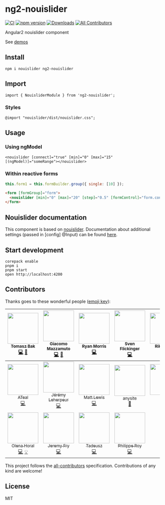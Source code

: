 # ng2-nouislider

[![CI](https://github.com/tb/ng2-nouislider/actions/workflows/ci.yml/badge.svg?event=push)](https://github.com/tb/ng2-nouislider/actions/workflows/ci.yml)
[![npm version](https://badge.fury.io/js/ng2-nouislider.svg)](http://badge.fury.io/js/ng2-nouislider)
[![Downloads](http://img.shields.io/npm/dm/ng2-nouislider.svg)](https://npmjs.org/package/ng2-nouislider)
[![All Contributors](https://img.shields.io/badge/all_contributors-18-orange.svg?style=flat-square)](#contributors)

Angular2 nouislider component

See [demos](http://tb.github.io/ng2-nouislider/)

## Install

    npm i nouislider ng2-nouislider

## Import

    import { NouisliderModule } from 'ng2-nouislider';

### Styles

    @import "nouislider/dist/nouislider.css";

## Usage

### Using ngModel

    <nouislider [connect]="true" [min]="0" [max]="15" [(ngModel)]="someRange"></nouislider>

### Within reactive forms

```js
this.form1 = this.formBuilder.group({ single: [10] });
```

```html
<form [formGroup]="form">
  <nouislider [min]="0" [max]="20" [step]="0.5" [formControl]="form.controls.single"></nouislider>
</form>
```

## Nouislider documentation

This component is based on [nouislider](https://refreshless.com/nouislider/). Documentation about additional settings (passed in [config] @Input) can be found [here](https://refreshless.com/nouislider/slider-options/).

## Start development

    corepack enable
    pnpm i
    pnpm start
    open http://localhost:4200

## Contributors

Thanks goes to these wonderful people ([emoji key](https://github.com/kentcdodds/all-contributors#emoji-key)):

<!-- ALL-CONTRIBUTORS-LIST:START - Do not remove or modify this section -->

|   [<img src="https://avatars2.githubusercontent.com/u/71683?v=4" width="100px;"/><br /><sub>Tomasz Bak</sub>](http://twitter.com/tomaszbak)<br />[💻](https://github.com/tb/ng2-nouislider/commits?author=tb 'Code') [👀](#review-tb 'Reviewed Pull Requests')    | [<img src="https://avatars2.githubusercontent.com/u/18688794?v=4" width="100px;"/><br /><sub>Giacomo Mazzamuto</sub>](https://github.com/gmazzamuto)<br />[💻](https://github.com/tb/ng2-nouislider/commits?author=gmazzamuto 'Code') [👀](#review-gmazzamuto 'Reviewed Pull Requests') | [<img src="https://avatars3.githubusercontent.com/u/7102450?v=4" width="100px;"/><br /><sub>Ryan Morris</sub>](https://github.com/ryan-morris)<br />[💻](https://github.com/tb/ng2-nouislider/commits?author=ryan-morris 'Code') | [<img src="https://avatars2.githubusercontent.com/u/2569015?v=4" width="100px;"/><br /><sub>Sven Flickinger</sub>](https://github.com/naeramarth7)<br />[💻](https://github.com/tb/ng2-nouislider/commits?author=naeramarth7 'Code') | [<img src="https://avatars0.githubusercontent.com/u/8615481?v=4" width="100px;"/><br /><sub>Riku Kallio</sub>](https://github.com/RichieRock)<br />[💻](https://github.com/tb/ng2-nouislider/commits?author=RichieRock 'Code') |   [<img src="https://avatars3.githubusercontent.com/u/5350861?v=4" width="100px;"/><br /><sub>John Pinkster</sub>](https://github.com/jpinkster)<br />[💻](https://github.com/tb/ng2-nouislider/commits?author=jpinkster 'Code')    |   [<img src="https://avatars1.githubusercontent.com/u/477298?v=4" width="100px;"/><br /><sub>Oleg Romanovskyi</sub>](https://olg.io/)<br />[💻](https://github.com/tb/ng2-nouislider/commits?author=shedar 'Code')   |
| :---------------------------------------------------------------------------------------------------------------------------------------------------------------------------------------------------------------------------------------------------------------: | :-------------------------------------------------------------------------------------------------------------------------------------------------------------------------------------------------------------------------------------------------------------------------------------: | :------------------------------------------------------------------------------------------------------------------------------------------------------------------------------------------------------------------------------: | :----------------------------------------------------------------------------------------------------------------------------------------------------------------------------------------------------------------------------------: | :----------------------------------------------------------------------------------------------------------------------------------------------------------------------------------------------------------------------------: | :---------------------------------------------------------------------------------------------------------------------------------------------------------------------------------------------------------------------------------: | :------------------------------------------------------------------------------------------------------------------------------------------------------------------------------------------------------------------: |
|                          [<img src="https://avatars1.githubusercontent.com/u/5629145?v=4" width="100px;"/><br /><sub>ATeal</sub>](http://www.alexrteal.com)<br />[💻](https://github.com/tb/ng2-nouislider/commits?author=ATeal 'Code')                           |                            [<img src="https://avatars1.githubusercontent.com/u/2158235?v=4" width="100px;"/><br /><sub>Jérémy Leherpeur</sub>](https://github.com/amenophis)<br />[💻](https://github.com/tb/ng2-nouislider/commits?author=amenophis 'Code')                            |      [<img src="https://avatars1.githubusercontent.com/u/6425649?v=4" width="100px;"/><br /><sub>Matt Lewis</sub>](https://mattlewis.me/)<br />[💻](https://github.com/tb/ng2-nouislider/commits?author=mattlewis92 'Code')      |    [<img src="https://avatars1.githubusercontent.com/u/5819263?v=4" width="100px;"/><br /><sub>anysite</sub>](https://github.com/anysite)<br />[📖](https://github.com/tb/ng2-nouislider/commits?author=anysite 'Documentation')     |          [<img src="https://avatars1.githubusercontent.com/u/3389712?v=4" width="100px;"/><br /><sub>flmg</sub>](https://github.com/flmg)<br />[💻](https://github.com/tb/ng2-nouislider/commits?author=flmg 'Code')           | [<img src="https://avatars2.githubusercontent.com/u/8425921?v=4" width="100px;"/><br /><sub>SirWojtek</sub>](https://github.com/SirWojtek)<br />[📖](https://github.com/tb/ng2-nouislider/commits?author=SirWojtek 'Documentation') | [<img src="https://avatars1.githubusercontent.com/u/596580?v=4" width="100px;"/><br /><sub>Rubén Trujillo</sub>](http://bi4group.com)<br />[💻](https://github.com/tb/ng2-nouislider/commits?author=rubentrf 'Code') |
| [<img src="https://avatars1.githubusercontent.com/u/12625792?v=4" width="100px;"/><br /><sub>Olena Horal</sub>](https://github.com/sharlatta)<br />[💻](https://github.com/tb/ng2-nouislider/commits?author=sharlatta 'Code') [💡](#example-sharlatta 'Examples') |                                 [<img src="https://avatars1.githubusercontent.com/u/316541?v=4" width="100px;"/><br /><sub>Jeremy Fry</sub>](http://www.jeremyfry.com)<br />[💻](https://github.com/tb/ng2-nouislider/commits?author=jeremyfry 'Code')                                  |         [<img src="https://avatars0.githubusercontent.com/u/9978922?v=4" width="100px;"/><br /><sub>Tadeusz</sub>](https://github.com/mkp05)<br />[💻](https://github.com/tb/ng2-nouislider/commits?author=mkp05 'Code')         |   [<img src="https://avatars0.githubusercontent.com/u/2358714?v=4" width="100px;"/><br /><sub>Philippe Roy</sub>](http://philipperoy.github.io)<br />[💻](https://github.com/tb/ng2-nouislider/commits?author=PhilippeRoy 'Code')    |

<!-- ALL-CONTRIBUTORS-LIST:END -->

This project follows the [all-contributors](https://github.com/kentcdodds/all-contributors) specification.
Contributions of any kind are welcome!

## License

MIT
